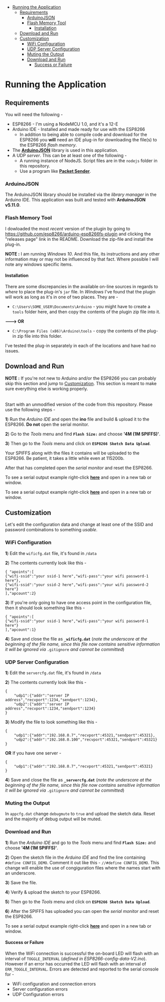 * [Running the Application](#running-the-application)
    * [Requirements](#requirements)
        * [ArduinoJSON](#arduinojson)
        * [Flash Memory Tool](#flash-memory-tool)
            * [Installation](#installation)
    * [Download and Run](#download-and-run)
    * [Customization](#customization)
        * [WiFi Configuration](#wifi-configuration)
        * [UDP Server Configuration](#udp-server-configuration)
        * [Muting the Output](#muting-the-output)
        * [Download and Run](#download-and-run)
            * [Success or Failure](#success-or-failure)

# Running the Application

## Requirements

You will need the following - 

* ESP8266 - I'm using a NodeMCU 1.0, and it's a 12-E
* Arduino IDE - Installed and made ready for use with the ESP8266
    * In addition to being able to compile code and download for the ESP8266 you **will** need an IDE plug-in for downloading the file(s) to the ESP8266 *flash memory*.
* The **[ArduinoJSON](#http://arduinojson.org/)** library is used in this application.
* A UDP *server*. This can be at least one of the following - 
    * A running instance of NodeJS. Script files are in the `nodejs` folder in this repository.
    * Use a program like **[Packet Sender](https://packetsender.com/)**.

### ArduinoJSON

The ArduinoJSON library should be installed via the *library manager* in the Arduino IDE. This application was built and tested with **ArduinoJSON v5.11.0**.

### Flash Memory Tool

I dowloaded the most *recent* version of the plugin by going to <https://github.com/esp8266/arduino-esp8266fs-plugin> and clicking the "releases page" link in the README. Download the zip-file and install the plug-in.

**NOTE :** I am running *Windows 10*. And this file, its instructions and any other information may or may not be influenced by that fact. Where possible I will note any windows specific items.

#### Installation

There are some discrepancies in the available on-line sources in regards to *where* to place the plug-in's `jar` file. In *Windows* I've found that the plugin will work as long as it's in one of two places. They are - 

* `C:\Users\SOME_USER\Documents\Arduino` - you might have to create a `tools` folder here, and then copy the contents of the plugin zip file into it.

**---> OR**

* `C:\Program Files (x86)\Arduino\tools` - copy the contents of the plug-in zip file into this folder.

I've tested the plug-in separately in each of the locations and have had no issues.

## Download and Run

**NOTE :** If you're not new to Arduino and/or the ESP8266 you can probably skip this section and jump to [Customization](#customization). This section is meant to make sure everything else is working properly. 
<br>
<br>
<br>
Start with an unmodified version of the code from this repository. Please use the following steps - 

**1**) Run the *Arduino IDE* and open the **ino** file and build & upload it to the ESP8266. **Do not** open the serial monitor.

**2**) Go to the *Tools* menu and find **`Flash Size:`** and choose **'4M (1M SPIFFS)'**.

**3**) Then go to the *Tools* menu and click on **`ESP8266 Sketch Data Upload`**.

Your SPIFFS along with the files it contains will be uploaded to the ESP8266. Be patient, it takes a little while even at 115200b. 

After that has completed open the *serial monitor* and reset the ESP8266. 

To see a serial output example right-click **[here](https://github.com/jxmot/ESP8266-udp/blob/master/OUTPUT_EXAMPLE_01.md)** and open in a new tab or window.

To see a serial output example right-click **[here](OUTPUT_EXAMPLE_01.md)** and open in a new tab or window.


## Customization

Let's edit the configuration data and change at least one of the SSID and password combinations to something *usable*.

### WiFi Configuration

**1**) Edit the `wificfg.dat` file, it's found in `/data`

**2**) The contents currently look like this - 

```
{ "apoints":[
{"wifi-ssid":"your ssid-1 here","wifi-pass":"your wifi password-1 here"},
{"wifi-ssid":"your ssid-2 here","wifi-pass":"your wifi password-2 here"}
],"apcount":2}
```

**3**) If you're only going to have one access point in the configuration file, then it should look something like this - 

```
{ "apoints":[
{"wifi-ssid":"your ssid-1 here","wifi-pass":"your wifi password-1 here"}
],"apcount":1}
```

**4**) Save and close the file as **`_wificfg.dat`** (*note the underscore at the beginning of the file name, since this file now contains sensitive information it will be ignored via* `.gitignore` *and cannot be committed*)

### UDP Server Configuration

**1**) Edit the `servercfg.dat` file, it's found in `/data`

**2**) The contents currently look like this - 

```
{
    "udp1":{"addr":"server IP address","recvport":1234,"sendport":1234},
    "udp2":{"addr":"server IP address","recvport":1234,"sendport":1234}
}
```

**3**) Modify the file to look something like this - 

```
{
    "udp1":{"addr":"192.168.0.7","recvport":45321,"sendport":45321},
    "udp2":{"addr":"192.168.0.100","recvport":45321,"sendport":45321}
}
```

**OR** If you have one server - 

```
{
    "udp1":{"addr":"192.168.0.7","recvport":45321,"sendport":45321}
}
```

**4**) Save and close the file as **`_servercfg.dat`** (*note the underscore at the beginning of the file name, since this file now contains sensitive information it will be ignored via* `.gitignore` *and cannot be committed*)

### Muting the Output

In `appcfg.dat` change `debugmute` to `true` and upload the sketch data. Reset and the majority of debug output will be muted. 

### Download and Run

**1**) Run the *Arduino IDE* and go to the *Tools* menu and find **`Flash Size:`** and choose **'4M (1M SPIFFS)'**.

**2**) Open the sketch file in the *Arduino IDE* and find the line containing `#define CONFIG_DEMO`. Comment it out like this - `//#define CONFIG_DEMO`. This change will enable the use of congiguration files where the names start with an underscore. 

**3**) Save the file.

**4**) Verify & upload the sketch to your ESP8266.

**5**) Then go to the *Tools* menu and click on **`ESP8266 Sketch Data Upload`**.

**6**) After the SPIFFS has uploaded you can open the *serial monitor* and reset the ESP8266.

To see a serial output example right-click **[here](https://github.com/jxmot/ESP8266-udp/blob/master/OUTPUT_EXAMPLE_02.md)** and open in a new tab or window.

#### Success or Failure

When the WiFi connection is successful the on-board LED will flash with an interval of `TOGGLE_INTERVAL` (*defined in ESP8266-config-data-V2.ino*). However if an error has occurred the LED will flash with an interval of `ERR_TOGGLE_INTERVAL`. Errors are detected and reported to the serial console for - 

* WiFi configuration and connection errors
* Server configuration errors
* UDP Configuration errors


